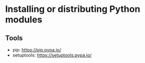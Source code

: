 # Installing or distributing Python modules

## Tools

- pip: https://pip.pypa.io/
- setuptools: https://setuptools.pypa.io/

